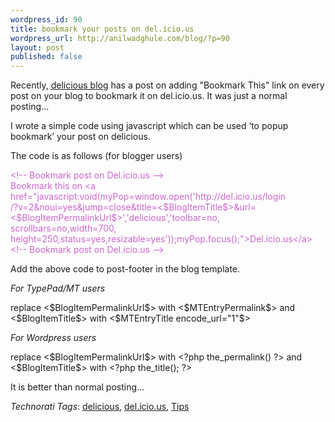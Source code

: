 ```yaml
--- 
wordpress_id: 90
title: bookmark your posts on del.icio.us
wordpress_url: http://anilwadghule.com/blog/?p=90
layout: post
published: false
---
```

<p>Recently, <a href="http://blog.del.icio.us/blog" target="_blank">delicious blog</a> has a post on adding <!--StartFragment --> "Bookmark This" link on every post on your blog to bookmark it on del.icio.us. It was just a normal posting…</p><p>I wrote a simple code using javascript which can be used ‘to popup bookmark’ your post on delicious.</p><p>The code is as follows (for blogger users)</p><p></p><span style="color: rgb(204, 102, 204);">&lt;!-- Bookmark post on Del.icio.us  --&gt;</span><br /><span style="color: rgb(204, 102, 204);">Bookmark this on &lt;a href="javascript:void(myPop=window.open('http://del.icio.us/login</span><br /><span style="color: rgb(204, 102, 204);">/?v=2&noui=yes&amp;jump=close&title=&lt;$BlogItemTitle$&gt;&url=</span><br /><span style="color: rgb(204, 102, 204);">&lt;$BlogItemPermalinkUrl$&gt;','delicious','toolbar=no,</span><br /><span style="color: rgb(204, 102, 204);">scrollbars=no,width=700,</span><br /><span style="color: rgb(204, 102, 204);">height=250,status=yes,resizable=yes'));myPop.focus();"&gt;Del.icio.us&lt;/a&gt;</span><br /><span style="color: rgb(204, 102, 204);">&lt;!-- Bookmark post on Del.icio.us --&gt;</span><p></p><p>Add the above code to post-footer in the blog template.<!--StartFragment --></p><p><em>For TypePad/MT users</em></p><p><!--StartFragment -->replace &lt;$BlogItemPermalinkUrl$&gt; with &lt;$MTEntryPermalink$&gt; and &lt;$BlogItemTitle$&gt; with &lt;$MTEntryTitle encode_url="1"$&gt;</p><p><!--StartFragment --><em>For Wordpress users</em></p><p>replace &lt;$BlogItemPermalinkUrl$&gt; with &lt;?php the_permalink() ?&gt; and &lt;$BlogItemTitle$&gt; with &lt;?php the_title(); ?&gt;</p><p>It is better than normal posting...<br /></p> <p><em>Technorati Tags</em>: <a href="http://www.technorati.com/tags/delicious" rel="tag">delicious</a>, <a href="http://www.technorati.com/tags/del.icio.us" rel="tag">del.icio.us</a>, <a href="http://www.technorati.com/tags/tips" rel="tag">Tips</a></p>
